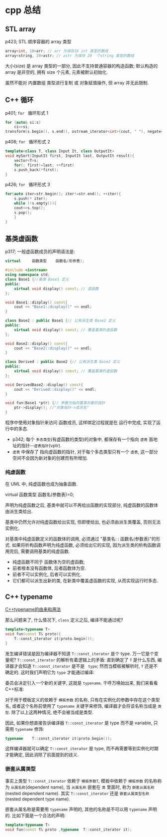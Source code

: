 # cpp 总结

## STL array

p423; STL 顺序容器的 array 类型

```cpp
array<int, 10>arr; // arr 为保存10 int 类型的数组
array<string, 20>astr; // astr 为保存 20  个string 类型的数组
```

大小(size) 是 array 类型的一部分, 因此不支持普通容器的构造函数;
默认构造的 array 是非空的, 拥有 size 个元素, 元素被默认初始化.

虽然不能对 内置数组 类型进行复制 或 对象赋值操作, 但 array 并无此限制.

## C++ 循环

p401; `for ` 循环形式 1

```cpp
for (auto& si:s)
    ci>>si;
transform(s.begin(), s.end(), ostream_iterator<int>(cout, " "), negate<int>());
```

p408; `for ` 循环形式 2

```cpp
template<class T, class Input It, class OutputIt>
void mySort(InputIt first, InputIt last, OutputIt result){
    vector<T>s;
    for(; first!=last; ++first)
    s.push_back(*first);
}
```

p426; `for ` 循环形式 3

```cpp
for(auto iter=str.begin(); iter!=str.end(); ++iter){
    s.push(* iter);
    while (!s.empty()){
    cout<<s.top();
    s.pop();
    }
}
```

## 基类虚函数

p317; 一般虚函数成员的声明语法是:

```cpp
virtual     函数类型    函数名(形参表);
```

```cpp
#include <iostream>
using namespace std;
class Base1 {//基类 Base1 定义
public:
    virtual void display() const; // 虚函数
};

void Base1::display() const{
    cout << "Base1::display()" << endl;
}

class Base2 : public Base1 {// 公有派生类 Base2 定义
public:
    virtual void display() const; // 覆盖基类的虚函数
};

void Base2::display() const{
    cout << "Base2::display()" << endl;
}

class Derived : public Base2 {// 公有派生类 Base2 定义
public:
    virtual void display() const; // 覆盖基类的虚函数
};

void DerivedBase2::display() const{
    cout << "Derived::display()" << endl;
}

void fun(Base1 *ptr) {// 参数为指向基类对象的指针
    ptr->display(); //"对象指针->成员名"
}
```

程序中使用对象指针来访问 函数成员, 这样绑定过程就是在 运行中完成, 实现了运行中的多态.

+ p342; 每个 `多态类型`(有虚函数的类型)的对象中,
都保存有一个指向 `虚表` 首地址的指针--`虚表指针`(vptr).
+ `虚表` 中保存了 指向虚函数的指针,  对于每个多态类型只有一个 `虚表`,
这一部分空间不会因为新对象的创建而有所增加.

### 纯虚函数

在 UML 中, 纯虚函数也成为抽象函数.

virtual 函数类型 函数名(参数表)=0;

声明为纯虚函数之后, 基类中就可以不再给出函数的实现部分,
纯虚函数的函数体由派生类给出.

基类中仍然允许对纯虚函数给出实现,
但即使给出, 也必须由派生类覆盖, 否则无法实例化.

对基类中纯虚函数定义的函数体的调用, 必须通过 "基类名: : 函数名(参数表)"的形式.
如果将析构函数声明为纯虚函数, 必须给出它的实现,
因为派生类的析构函数调用完后, 需要调用基类的纯虚函数.

+ 纯虚函数不同于 函数体为空的虚函数;
+ 前者根本没有函数体, 后者函数体为空.
+ 前者不可以实例化, 后者可以实例化.
+ 它们都可以派生出新的类, 在新类中覆盖虚函数的实现, 从而实现运行时多态.

## C++ typename

[C++typename的由来和用法](https://zhuanlan.zhihu.com/p/335777990)

那么问题来了, 什么情况下, `class` 定义之后, 编译不能通过呢?

```cpp
template<typename T>
void fun(const T& proto){
    T::const_iterator it(proto.begin());
}
```

发生编译错误是因为编译器不知道 `T::const_iterator` 是个 type. 万一它是个变量呢?
`T::const_iterator` 的解析有着逻辑上的矛盾:
直到确定了 `T` 是什么东西, 编译器才会知道 `T::const_iterator` 是不是 ` type`;
然而当模板被解析时, `T` 还是不确定的.
这时我们声明它为 `type` 才能通过编译:

委员会决定引入一个新的关键字, 这就是 `typename`.
千呼万唤始出来, 我们来看看C++标准:

对于用于模板定义的依赖于 `模板参数` 的名称, 只有在实例化的参数中存在这个类型名,
或者这个名称前使用了 `typename` 关键字来修饰, 编译器才会将该名称当成是 `类型`.
除了以上这两种情况, 绝不会被当成是类型.

因此, 如果你想直接告诉编译器 `T::const_iterator` 是 type 而不是 variable, 只需用 `typename` 修饰:

```cpp
typename    T::const_iterator it(proto.begin());
```

这样编译器就可以确定 `T::const_iterator` 是 type,
而不再需要等到实例化时期才能确定, 因此消除了前面提到的歧义.

### 嵌套从属类型

事实上类型 `T::const_iterator` 依赖于 `模板参数T`,
模板中依赖于 `模板参数` 的名称称为 `从属名称`(dependent name),
当 `从属名称` 嵌套在 `类` 里面时, 称为 `嵌套从属名称`(nested dependent name).
其实 `T::const_iterator` 还是 `嵌套从属类型名称`(nested dependent type name).

嵌套从属名称是需要用 `typename` 声明的, 其他的名称是不可以用 `typename` 声明的.
比如下面是一个合法的声明:

```cpp
template<typename T>
void fun(const T& proto ,typename  T::const_iterator it);
```
